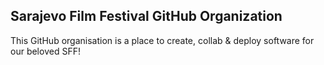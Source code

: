 ## Sarajevo Film Festival GitHub Organization

This GitHub organisation is a place to create, collab & deploy software for our beloved SFF!
